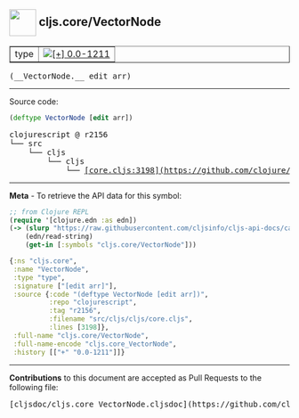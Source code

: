 ## <img width="48px" valign="middle" src="http://i.imgur.com/Hi20huC.png"> cljs.core/VectorNode

 <table border="1">
<tr>

<td>type</td>
<td><a href="https://github.com/cljsinfo/cljs-api-docs/tree/0.0-1211"><img valign="middle" alt="[+] 0.0-1211" src="https://img.shields.io/badge/+-0.0--1211-lightgrey.svg"></a> </td>
</tr>
</table>

 <samp>
(__VectorNode.__ edit arr)<br>
</samp>

---





Source code:

```clj
(deftype VectorNode [edit arr])
```

 <pre>
clojurescript @ r2156
└── src
    └── cljs
        └── cljs
            └── <ins>[core.cljs:3198](https://github.com/clojure/clojurescript/blob/r2156/src/cljs/cljs/core.cljs#L3198)</ins>
</pre>


---

__Meta__ - To retrieve the API data for this symbol:

```clj
;; from Clojure REPL
(require '[clojure.edn :as edn])
(-> (slurp "https://raw.githubusercontent.com/cljsinfo/cljs-api-docs/catalog/cljs-api.edn")
    (edn/read-string)
    (get-in [:symbols "cljs.core/VectorNode"]))
```

```clj
{:ns "cljs.core",
 :name "VectorNode",
 :type "type",
 :signature ["[edit arr]"],
 :source {:code "(deftype VectorNode [edit arr])",
          :repo "clojurescript",
          :tag "r2156",
          :filename "src/cljs/cljs/core.cljs",
          :lines [3198]},
 :full-name "cljs.core/VectorNode",
 :full-name-encode "cljs.core_VectorNode",
 :history [["+" "0.0-1211"]]}

```

---

__Contributions__ to this document are accepted as Pull Requests to the following file:

 <pre>
[cljsdoc/cljs.core_VectorNode.cljsdoc](https://github.com/cljsinfo/cljs-api-docs/blob/master/cljsdoc/cljs.core_VectorNode.cljsdoc)
</pre>

